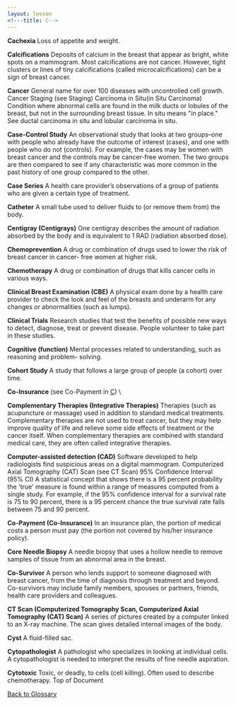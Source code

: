 ```yaml
---
layout: lesson
<!---title: C-->
---
```


<a name="top"></a>

**Cachexia** 
Loss of appetite and weight.

**Calcifications** 
Deposits of calcium in the breast that appear as bright, white spots on a mammogram. Most calcifications are not cancer. However, tight clusters or lines of tiny calcifications (called microcalcifications) can be a sign of breast cancer.

**Cancer** 
General name for over 100 diseases with uncontrolled cell growth.
Cancer Staging (see Staging) Carcinoma in Situ(in Situ Carcinoma)
Condition where abnormal cells are found in the milk ducts or lobules of the breast, but not in the surrounding breast tissue. In situ means "in place." See ductal carcinoma in situ and lobular carcinoma in situ.
 
**Case-Control Study** 
An observational study that looks at two groups–one with people who already have the outcome of interest (cases), and one with people who do not (controls). For example, the cases may be women with breast cancer and the controls may be cancer-free women. The two groups are then compared to see if any characteristic was more common in the past history of one group compared to the other.

**Case Series** 
A health care provider’s observations of a group of patients who are given a certain type of  treatment.

**Catheter** 
A small tube used to deliver fluids to (or remove them from) the body.

**Centigray  (Centigrays)** 
One centigray describes the amount of radiation absorbed by the body and is equivalent to 1 RAD (radiation absorbed dose).

**Chemoprevention** 
A drug or combination of drugs used to lower the risk of breast cancer in cancer- free women at higher risk.

**Chemotherapy** 
A drug or combination of drugs that kills cancer cells in various ways.

**Clinical Breast Examination (CBE)** 
A physical exam done by a health care provider to check the look and feel of the breasts and underarm for any changes or abnormalities (such as lumps).

**Clinical Trials** 
Research studies that test the benefits of possible new ways to detect, diagnose, treat or prevent disease. People volunteer to take part in these studies.

**Cognitive (function)** 
Mental processes related to understanding, such as reasoning and problem- solving.

**Cohort Study** 
A study that follows a large group of people (a cohort) over time.

**Co-Insurance** (see Co-Payment in [C](/{{page.root}}/myhthelperEduContent/C/index.html)) \
 
**Complementary Therapies (Integrative Therapies)** 
Therapies (such as acupuncture or massage) used in addition to standard medical treatments. Complementary therapies are not used to treat cancer, but they may help improve quality of life and relieve some side effects of treatment or the cancer itself. When complementary therapies are combined with standard medical care, they are often called integrative therapies.

**Computer-assisted detection (CAD)** 
Software developed to help radiologists find suspicious areas on a digital mammogram.
Computerized Axial Tomography (CAT) Scan (see CT Scan) 95% Confidence Interval (95% CI)
A statistical concept that shows there is a 95 percent probability the 'true' measure is found within a range of measures computed from a single study. For example, if the 95% confidence interval for a survival rate is 75 to 90 percent, there is a 95 percent chance the true survival rate falls between 75 and 90 percent.

**Co-Payment (Co-Insurance)** 
In an insurance plan, the portion of medical costs a person must pay (the portion not covered by his/her insurance policy).

**Core Needle Biopsy** 
A needle biopsy that uses a hollow needle to remove samples of tissue from an abnormal area in the breast.

**Co-Survivor** 
A person who lends support to someone diagnosed with breast cancer, from the time of diagnosis through treatment and beyond. Co-survivors may include family members, spouses or partners, friends, health care providers and colleagues.

**CT Scan (Computerized Tomography Scan, Computerized Axial Tomography (CAT) Scan)** 
A series of pictures created by a computer linked to an X-ray machine. The scan gives detailed internal images of the body.

**Cyst** 
A fluid-filled sac.

**Cytopathologist** 
A pathologist who specializes in looking at individual cells. A cytopathologist is needed to interpret the results of fine needle aspiration.

**Cytotoxic** 
Toxic, or deadly, to cells (cell killing). Often used to describe chemotherapy. Top of Document

<!--a href="#top">Back to top of page</a-->
<a href="https://scnslabutsa.github.io/myhthelperEduContent/Glossary/index.html">Back to Glossary</a>
